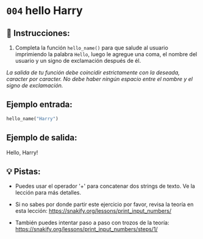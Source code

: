 # `004` hello Harry

## 📝 Instrucciones:

1. Completa la función `hello_name()` para que salude al usuario imprimiendo la palabra `Hello`, luego le agregue una coma, el nombre del usuario y un signo de exclamación después de él. 

*La salida de tu función debe coincidir estrictamente con la deseada, caracter por caracter. No debe haber ningún espacio entre el nombre y el signo de exclamación.* 

## Ejemplo entrada:

```py
hello_name("Harry")
```
## Ejemplo de salida:

Hello, Harry!

## 💡 Pistas:

+ Puedes usar el operador '+' para concatenar dos strings de texto. Ve la lección para más detalles.

+ Si no sabes por donde partir este ejercicio por favor, revisa la teoría en esta lección:
https://snakify.org/lessons/print_input_numbers/

+ También puedes intentar paso a paso con trozos de la teoría:
https://snakify.org/lessons/print_input_numbers/steps/1/
